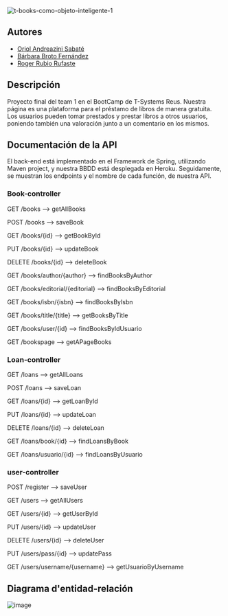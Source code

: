 ![t-books-como-objeto-inteligente-1](https://user-images.githubusercontent.com/71872999/192019488-634c5c82-e374-4950-8466-03c747b0b28a.jpg)

## Autores
- [Oriol Andreazini Sabaté](https://www.linkedin.com/in/oandreazini/)
- [Bárbara Broto Fernández](https://www.linkedin.com/in/barbara-broto/) 
- [Roger Rubio Rufaste](https://www.linkedin.com/in/rogerrubiorufaste/)

## Descripción
Proyecto final del team 1 en el BootCamp de T-Systems Reus. Nuestra página es una plataforma para el préstamo de libros de manera gratuita. Los usuarios pueden tomar prestados y prestar libros a otros usuarios, poniendo también una valoración junto a un comentario en los mismos.

## Documentación de la API
El back-end está implementado en el Framework de Spring, utilizando Maven project, y nuestra BBDD está desplegada en Heroku. Seguidamente, se muestran los endpoints y el nombre de cada función, de nuestra API.

### Book-controller
GET /books --> getAllBooks

POST /books --> saveBook

GET /books/{id} --> getBookById

PUT /books/{id} --> updateBook

DELETE /books/{id} --> deleteBook

GET /books/author/{author} --> findBooksByAuthor

GET /books/editorial/{editorial} --> findBooksByEditorial

GET /books/isbn/{isbn} --> findBooksByIsbn

GET /books/title/{title} --> getBooksByTitle

GET /books/user/{id} --> findBooksByIdUsuario

GET /bookspage --> getAPageBooks

### Loan-controller
GET /loans --> getAllLoans

POST /loans --> saveLoan

GET /loans/{id} --> getLoanById

PUT /loans/{id} --> updateLoan

DELETE /loans/{id} --> deleteLoan

GET /loans/book/{id} --> findLoansByBook

GET /loans/usuario/{id} --> findLoansByUsuario

### user-controller
POST /register --> saveUser

GET /users --> getAllUsers

GET /users/{id} --> getUserById

PUT /users/{id} --> updateUser

DELETE /users/{id} --> deleteUser

PUT /users/pass/{id} --> updatePass

GET /users/username/{username} --> getUsuarioByUsername

## Diagrama d'entidad-relación

![image](https://user-images.githubusercontent.com/55554433/192104094-1d9a3e4c-1d40-4aaa-8126-2c7a7c919fae.png)

